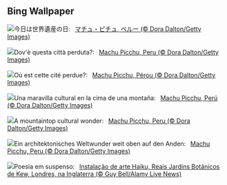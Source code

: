 ## Bing Wallpaper
![](https://www.bing.com/th?id=OHR.MPPUnesco_JA-JP8515266405_UHD.jpg&w=1000)今日は世界遺産の日:&nbsp;&ensp;[マチュ・ピチュ, ペルー (© Dora Dalton/Getty Images)](https://www.bing.com/th?id=OHR.MPPUnesco_JA-JP8515266405_UHD.jpg)
<br><br/>
![](https://www.bing.com/th?id=OHR.MPPUnesco_IT-IT3824162238_UHD.jpg&w=1000)Dov'è questa città perduta?:&nbsp;&ensp;[Machu Picchu, Peru (© Dora Dalton/Getty Images)](https://www.bing.com/th?id=OHR.MPPUnesco_IT-IT3824162238_UHD.jpg)
<br><br/>
![](https://www.bing.com/th?id=OHR.MPPUnesco_FR-FR1894243238_UHD.jpg&w=1000)Où est cette cité perdue?:&nbsp;&ensp;[Machu Picchu, Pérou (© Dora Dalton/Getty Images)](https://www.bing.com/th?id=OHR.MPPUnesco_FR-FR1894243238_UHD.jpg)
<br><br/>
![](https://www.bing.com/th?id=OHR.MPPUnesco_ES-ES4329692460_UHD.jpg&w=1000)Una maravilla cultural en la cima de una montaña:&nbsp;&ensp;[Machu Picchu, Perú (© Dora Dalton/Getty Images)](https://www.bing.com/th?id=OHR.MPPUnesco_ES-ES4329692460_UHD.jpg)
<br><br/>
![](https://www.bing.com/th?id=OHR.MPPUnesco_EN-GB6113286192_UHD.jpg&w=1000)A mountaintop cultural wonder:&nbsp;&ensp;[Machu Picchu, Peru (© Dora Dalton/Getty Images)](https://www.bing.com/th?id=OHR.MPPUnesco_EN-GB6113286192_UHD.jpg)
<br><br/>
![](https://www.bing.com/th?id=OHR.MPPUnesco_DE-DE9476422795_UHD.jpg&w=1000)Ein architektonisches Weltwunder weit oben auf den Anden:&nbsp;&ensp;[Machu Picchu, Peru (© Dora Dalton/Getty Images)](https://www.bing.com/th?id=OHR.MPPUnesco_DE-DE9476422795_UHD.jpg)
<br><br/>
![](https://www.bing.com/th?id=OHR.OneThousandSprings_PT-BR6434426927_UHD.jpg&w=1000)Poesia em suspenso:&nbsp;&ensp;[Instalação de arte Haiku, Reais Jardins Botânicos de Kew, Londres, na Inglaterra (© Guy Bell/Alamy Live News)](https://www.bing.com/th?id=OHR.OneThousandSprings_PT-BR6434426927_UHD.jpg)
<br><br/>

